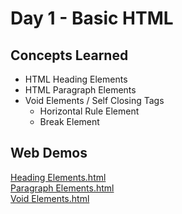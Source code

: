 # Day 1 - Basic HTML
## Concepts Learned
- HTML Heading Elements
- HTML Paragraph Elements
- Void Elements / Self Closing Tags
  - Horizontal Rule Element
  - Break Element
## Web Demos
[Heading Elements.html](https://chaitanyakrishnakumar.github.io/web-kitchen/Day001/heading_elements.html) <br>
[Paragraph Elements.html](https://chaitanyakrishnakumar.github.io/web-kitchen/Day001/paragraph_elements.html) <br>
[Void Elements.html](https://chaitanyakrishnakumar.github.io/web-kitchen/Day001/void_elements.html)
